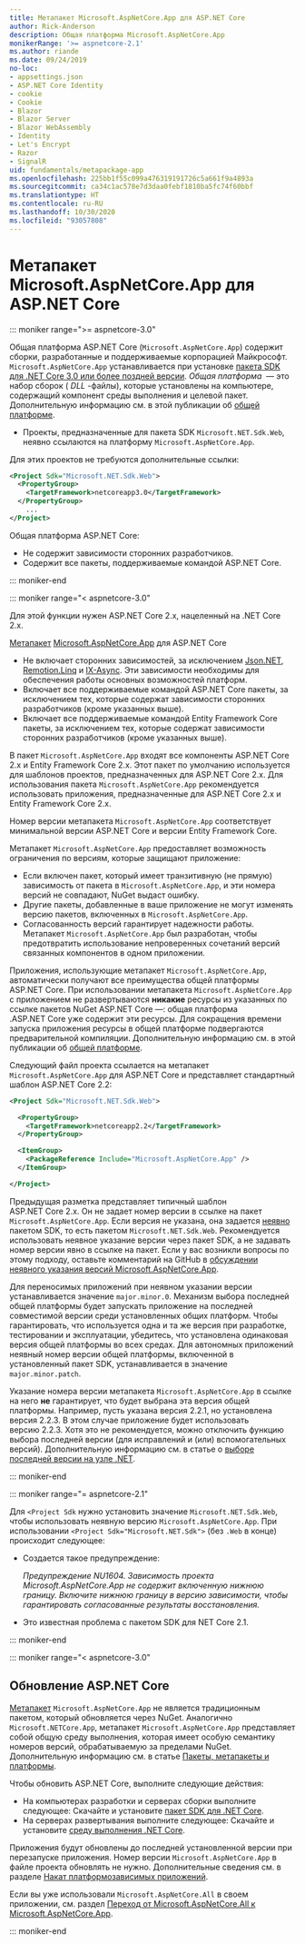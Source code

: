 ```yaml
---
title: Метапакет Microsoft.AspNetCore.App для ASP.NET Core
author: Rick-Anderson
description: Общая платформа Microsoft.AspNetCore.App
monikerRange: '>= aspnetcore-2.1'
ms.author: riande
ms.date: 09/24/2019
no-loc:
- appsettings.json
- ASP.NET Core Identity
- cookie
- Cookie
- Blazor
- Blazor Server
- Blazor WebAssembly
- Identity
- Let's Encrypt
- Razor
- SignalR
uid: fundamentals/metapackage-app
ms.openlocfilehash: 225bb1f55c099a476319191726c5a661f9a4893a
ms.sourcegitcommit: ca34c1ac578e7d3daa0febf1810ba5fc74f60bbf
ms.translationtype: HT
ms.contentlocale: ru-RU
ms.lasthandoff: 10/30/2020
ms.locfileid: "93057808"
---
```

# <a name="microsoftaspnetcoreapp-for-aspnet-core"></a>Метапакет Microsoft.AspNetCore.App для ASP.NET Core

::: moniker range=">= aspnetcore-3.0"

 Общая платформа ASP.NET Core (`Microsoft.AspNetCore.App`) содержит сборки, разработанные и поддерживаемые корпорацией Майкрософт. `Microsoft.AspNetCore.App` устанавливается при установке [пакета SDK для .NET Core 3.0 или более поздней версии](https://dotnet.microsoft.com/download/dotnet-core/3.0). *Общая платформа*  — это набор сборок ( *DLL* -файлы), которые установлены на компьютере, содержащий компонент среды выполнения и целевой пакет. Дополнительную информацию см. в этой публикации об [общей платформе](https://natemcmaster.com/blog/2018/08/29/netcore-primitives-2/).

* Проекты, предназначенные для пакета SDK `Microsoft.NET.Sdk.Web`, неявно ссылаются на платформу `Microsoft.AspNetCore.App`.

Для этих проектов не требуются дополнительные ссылки:

```xml
<Project Sdk="Microsoft.NET.Sdk.Web">
  <PropertyGroup>
    <TargetFramework>netcoreapp3.0</TargetFramework>
  </PropertyGroup>
    ...
</Project>
```

Общая платформа ASP.NET Core:

* Не содержит зависимости сторонних разработчиков.
* Содержит все пакеты, поддерживаемые командой ASP.NET Core.

::: moniker-end

::: moniker range="< aspnetcore-3.0"

Для этой функции нужен ASP.NET Core 2.x, нацеленный на .NET Core 2.x.

[Метапакет](/dotnet/core/packages#metapackages) [Microsoft.AspNetCore.App](https://www.nuget.org/packages/Microsoft.AspNetCore.App) для ASP.NET Core

* Не включает сторонних зависимостей, за исключением [Json.NET](https://www.nuget.org/packages/Newtonsoft.Json/), [Remotion.Linq](https://www.nuget.org/packages/Remotion.Linq/) и [IX-Async](https://www.nuget.org/packages/System.Interactive.Async/). Эти зависимости необходимы для обеспечения работы основных возможностей платформ.
* Включает все поддерживаемые командой ASP.NET Core пакеты, за исключением тех, которые содержат зависимости сторонних разработчиков (кроме указанных выше).
* Включает все поддерживаемые командой Entity Framework Core пакеты, за исключением тех, которые содержат зависимости сторонних разработчиков (кроме указанных выше).

В пакет `Microsoft.AspNetCore.App` входят все компоненты ASP.NET Core 2.x и Entity Framework Core 2.x. Этот пакет по умолчанию используется для шаблонов проектов, предназначенных для ASP.NET Core 2.x. Для использования пакета `Microsoft.AspNetCore.App` рекомендуется использовать приложения, предназначенные для ASP.NET Core 2.x и Entity Framework Core 2.x.

Номер версии метапакета `Microsoft.AspNetCore.App` соответствует минимальной версии ASP.NET Core и версии Entity Framework Core.

Метапакет `Microsoft.AspNetCore.App` предоставляет возможность ограничения по версиям, которые защищают приложение:

* Если включен пакет, который имеет транзитивную (не прямую) зависимость от пакета в `Microsoft.AspNetCore.App`, и эти номера версий не совпадают, NuGet выдаст ошибку.
* Другие пакеты, добавленные в ваше приложение не могут изменять версию пакетов, включенных в `Microsoft.AspNetCore.App`.
* Согласованность версий гарантирует надежности работы. Метапакет `Microsoft.AspNetCore.App` был разработан, чтобы предотвратить использование непроверенных сочетаний версий связанных компонентов в одном приложении.

Приложения, использующие метапакет `Microsoft.AspNetCore.App`, автоматически получают все преимущества общей платформы ASP.NET Core. При использовании метапакета `Microsoft.AspNetCore.App` с приложением не развертываются **никакие** ресурсы из указанных по ссылке пакетов NuGet ASP.NET Core &mdash;: общая платформа .ASP.NET Core уже содержит эти ресурсы. Для сокращения времени запуска приложения ресурсы в общей платформе подвергаются предварительной компиляции. Дополнительную информацию см. в этой публикации об [общей платформе](https://natemcmaster.com/blog/2018/08/29/netcore-primitives-2/).

Следующий файл проекта ссылается на метапакет `Microsoft.AspNetCore.App` для ASP.NET Core и представляет стандартный шаблон ASP.NET Core 2.2:

```xml
<Project Sdk="Microsoft.NET.Sdk.Web">

  <PropertyGroup>
    <TargetFramework>netcoreapp2.2</TargetFramework>
  </PropertyGroup>

  <ItemGroup>
    <PackageReference Include="Microsoft.AspNetCore.App" />
  </ItemGroup>

</Project>
```

Предыдущая разметка представляет типичный шаблон ASP.NET Core 2.x. Он не задает номер версии в ссылке на пакет `Microsoft.AspNetCore.App`. Если версия не указана, она задается [неявно](https://github.com/dotnet/core/blob/master/release-notes/1.0/sdk/1.0-rc3-implicit-package-refs.md) пакетом SDK, то есть пакетом `Microsoft.NET.Sdk.Web`. Рекомендуется использовать неявное указание версии через пакет SDK, а не задавать номер версии явно в ссылке на пакет. Если у вас возникли вопросы по этому подходу, оставьте комментарий на GitHub в [обсуждении неявного указания версий Microsoft.AspNetCore.App](https://github.com/dotnet/AspNetCore.Docs/issues/6430).

Для переносимых приложений при неявном указании версии устанавливается значение `major.minor.0`. Механизм выбора последней общей платформы будет запускать приложение на последней совместимой версии среди установленных общих платформ. Чтобы гарантировать, что используется одна и та же версия при разработке, тестировании и эксплуатации, убедитесь, что установлена одинаковая версия общей платформы во всех средах. Для автономных приложений неявный номер версии общей платформы, включенной в установленный пакет SDK, устанавливается в значение `major.minor.patch`.

Указание номера версии метапакета `Microsoft.AspNetCore.App` в ссылке на него **не** гарантирует, что будет выбрана эта версия общей платформы. Например, пусть указана версия 2.2.1, но установлена версия 2.2.3. В этом случае приложение будет использовать версию 2.2.3. Хотя это не рекомендуется, можно отключить функцию выбора последней версии (для исправлений и (или) вспомогательных версий). Дополнительную информацию см. в статье о [выборе последней версии на узле .NET](https://github.com/dotnet/core-setup/blob/master/Documentation/design-docs/roll-forward-on-no-candidate-fx.md).

::: moniker-end

::: moniker range="= aspnetcore-2.1"

Для `<Project Sdk` нужно установить значение `Microsoft.NET.Sdk.Web`, чтобы использовать неявную версию `Microsoft.AspNetCore.App`. При использовании `<Project Sdk="Microsoft.NET.Sdk">` (без `.Web` в конце) происходит следующее:

* Создается такое предупреждение:

  *Предупреждение NU1604. Зависимость проекта Microsoft.AspNetCore.App не содержит включенную нижнюю границу. Включите нижнюю границу в версию зависимости, чтобы гарантировать согласованные результаты восстановления.*

* Это известная проблема с пакетом SDK для NET Core 2.1.

::: moniker-end

::: moniker range="< aspnetcore-3.0"

<a name="update"></a>

## <a name="update-aspnet-core"></a>Обновление ASP.NET Core

[Метапакет](/dotnet/core/packages#metapackages) `Microsoft.AspNetCore.App` не является традиционным пакетом, который обновляется через NuGet. Аналогично `Microsoft.NETCore.App`, метапакет `Microsoft.AspNetCore.App` представляет собой общую среду выполнения, которая имеет особую семантику номеров версий, обрабатываемую за пределами NuGet. Дополнительную информацию см. в статье [Пакеты, метапакеты и платформы](/dotnet/core/packages).

Чтобы обновить ASP.NET Core, выполните следующие действия:

* На компьютерах разработки и серверах сборки выполните следующее: Скачайте и установите [пакет SDK для .NET Core](https://dotnet.microsoft.com/download).
* На серверах развертывания выполните следующее: Скачайте и установите [среду выполнения .NET Core](https://dotnet.microsoft.com/download).

 Приложения будут обновлены до последней установленной версии при перезапуске приложения. Номер версии `Microsoft.AspNetCore.App` в файле проекта обновлять не нужно. Дополнительные сведения см. в разделе [Накат платформозависимых приложений](/dotnet/core/versions/selection#framework-dependent-apps-roll-forward).

Если вы уже использовали `Microsoft.AspNetCore.All` в своем приложении, см. раздел [Переход от Microsoft.AspNetCore.All к Microsoft.AspNetCore.App](xref:fundamentals/metapackage#migrate).

::: moniker-end
